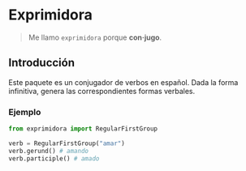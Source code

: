 # Exprimidora

> Me llamo `exprimidora` porque **con·jugo**.

## Introducción

Este paquete es un conjugador de verbos en español. Dada la forma infinitiva, genera las correspondientes formas verbales.

### Ejemplo

```python
from exprimidora import RegularFirstGroup

verb = RegularFirstGroup("amar")
verb.gerund() # amando
verb.participle() # amado
```
